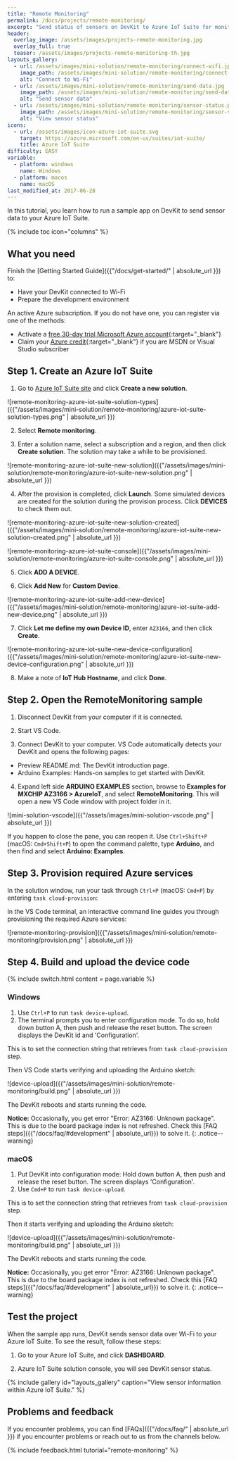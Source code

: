 ```yaml
---
title: "Remote Monitoring"
permalink: /docs/projects/remote-monitoring/
excerpt: "Send status of sensors on DevKit to Azure IoT Suite for monitoring."
header:
  overlay_image: /assets/images/projects-remote-monitoring.jpg
  overlay_full: true
  teaser: /assets/images/projects-remote-monitoring-th.jpg
layouts_gallery:
  - url: /assets/images/mini-solution/remote-monitoring/connect-wifi.jpg
    image_path: /assets/images/mini-solution/remote-monitoring/connect-wifi.jpg
    alt: "Connect to Wi-Fi"
  - url: /assets/images/mini-solution/remote-monitoring/send-data.jpg
    image_path: /assets/images/mini-solution/remote-monitoring/send-data.jpg
    alt: "Send sensor data"
  - url: /assets/images/mini-solution/remote-monitoring/sensor-status.png
    image_path: /assets/images/mini-solution/remote-monitoring/sensor-status.png
    alt: "View sensor status"
icons:
  - url: /assets/images/icon-azure-iot-suite.svg
    target: https://azure.microsoft.com/en-us/suites/iot-suite/
    title: Azure IoT Suite
difficulty: EASY
variable:
  - platform: windows
    name: Windows
  - platform: macos
    name: macOS
last_modified_at: 2017-06-28
---
```


In this tutorial, you learn how to run a sample app on DevKit to send sensor data to your Azure IoT Suite.

{% include toc icon="columns" %}

## What you need

Finish the [Getting Started Guide]({{"/docs/get-started/" | absolute_url }}) to:

* Have your DevKit connected to Wi-Fi
* Prepare the development environment

An active Azure subscription. If you do not have one, you can register via one of the methods:

* Activate a [free 30-day trial Microsoft Azure account](https://azureinfo.microsoft.com/us-freetrial.html){:target="_blank"}
* Claim your [Azure credit](https://azure.microsoft.com/en-us/pricing/member-offers/msdn-benefits-details/){:target="_blank"} if you are MSDN or Visual Studio subscriber

## Step 1. Create an Azure IoT Suite

1. Go to [Azure IoT Suite site](https://www.azureiotsuite.com/) and click **Create a new solution**.

![remote-monitoring-azure-iot-suite-solution-types]({{"/assets/images/mini-solution/remote-monitoring/azure-iot-suite-solution-types.png" | absolute_url }})

2. Select **Remote monitoring**.

3. Enter a solution name, select a subscription and a region, and then click **Create solution**. The solution may take a while to be provisioned.

![remote-monitoring-azure-iot-suite-new-solution]({{"/assets/images/mini-solution/remote-monitoring/azure-iot-suite-new-solution.png" | absolute_url }})

4. After the provision is completed, click **Launch**. Some simulated devices are created for the solution during the provision process. Click **DEVICES** to check them out.

![remote-monitoring-azure-iot-suite-new-solution-created]({{"/assets/images/mini-solution/remote-monitoring/azure-iot-suite-new-solution-created.png" | absolute_url }})

![remote-monitoring-azure-iot-suite-console]({{"/assets/images/mini-solution/remote-monitoring/azure-iot-suite-console.png" | absolute_url }})

5. Click **ADD A DEVICE**.

6. Click **Add New** for **Custom Device**.

![remote-monitoring-azure-iot-suite-add-new-device]({{"/assets/images/mini-solution/remote-monitoring/azure-iot-suite-add-new-device.png" | absolute_url }})

7. Click **Let me define my own Device ID**, enter `AZ3166`, and then click **Create**.

![remote-monitoring-azure-iot-suite-new-device-configuration]({{"/assets/images/mini-solution/remote-monitoring/azure-iot-suite-new-device-configuration.png" | absolute_url }})

8. Make a note of **IoT Hub Hostname**, and click **Done**.

## Step 2. Open the RemoteMonitoring sample

1. Disconnect DevKit from your computer if it is connected.

2. Start VS Code.

3. Connect DevKit to your computer. VS Code automatically detects your DevKit and opens the following pages:
  * Preview README.md: The DevKit introduction page.
  * Arduino Examples: Hands-on samples to get started with DevKit.

4. Expand left side **ARDUINO EXAMPLES** section, browse to **Examples for MXCHIP AZ3166 > AzureIoT**, and select **RemoteMonitoring**. This will open a new VS Code window with project folder in it.

![mini-solution-vscode]({{"/assets/images/mini-solution-vscode.png" | absolute_url }})

If you happen to close the pane, you can reopen it. Use `Ctrl+Shift+P` (macOS: `Cmd+Shift+P`) to open the command palette, type **Arduino**, and then find and select **Arduino: Examples**.

## Step 3. Provision required Azure services

In the solution window, run your task through `Ctrl+P` (macOS: `Cmd+P`) by entering `task cloud-provision`:

In the VS Code terminal, an interactive command line guides you through provisioning the required Azure services:

![remote-monitoring-provision]({{"/assets/images/mini-solution/remote-monitoring/provision.png" | absolute_url }})

## Step 4. Build and upload the device code

{% include switch.html content = page.variable %}

### Windows

1. Use `Ctrl+P` to run `task device-upload`.
2. The terminal prompts you to enter configuration mode. To do so, hold down button A, then push and release the reset button. The screen displays the DevKit id and 'Configuration'.

This is to set the connection string that retrieves from `task cloud-provision` step.

Then VS Code starts verifying and uploading the Arduino sketch:

![device-upload]({{"/assets/images/mini-solution/remote-monitoring/build.png" | absolute_url }})

The DevKit reboots and starts running the code.

**Notice:** Occasionally, you get error "Error: AZ3166: Unknown package". This is due to the board package index is not refreshed. Check this [FAQ steps]({{"/docs/faq/#development" | absolute_url}}) to solve it.
{: .notice--warning}

### macOS

1. Put DevKit into configuration mode:
  Hold down button A, then push and release the reset button. The screen displays 'Configuration'.
2. Use `Cmd+P` to run `task device-upload`.

This is to set the connection string that retrieves from `task cloud-provision` step.

Then it starts verifying and uploading the Arduino sketch:

![device-upload]({{"/assets/images/mini-solution/remote-monitoring/build.png" | absolute_url }})

The DevKit reboots and starts running the code.

**Notice:** Occasionally, you get error "Error: AZ3166: Unknown package". This is due to the board package index is not refreshed. Check this [FAQ steps]({{"/docs/faq/#development" | absolute_url}}) to solve it.
{: .notice--warning}

## Test the project

When the sample app runs, DevKit sends sensor data over Wi-Fi to your Azure IoT Suite. To see the result, follow these steps:

1. Go to your Azure IoT Suite, and click **DASHBOARD**.

2. Azure IoT Suite solution console, you will see DevKit sensor status.

{% include gallery id="layouts_gallery" caption="View sensor information within Azure IoT Suite." %}

## Problems and feedback

If you encounter problems, you can find [FAQs]({{"/docs/faq/" | absolute_url }}) if you encounter problems or reach out to us from the channels below.

{% include feedback.html tutorial="remote-monitoring" %}